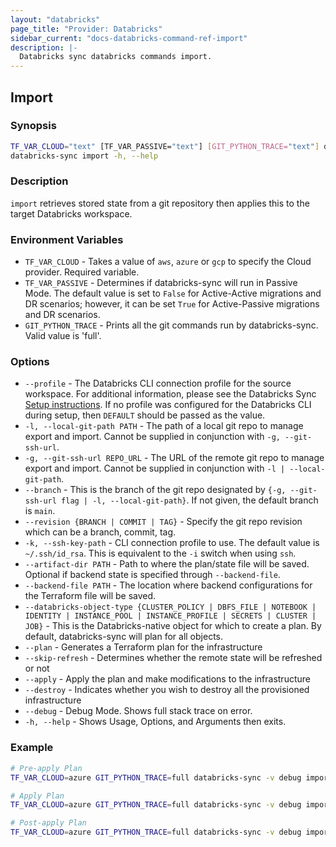 ```yaml
---
layout: "databricks"
page_title: "Provider: Databricks"
sidebar_current: "docs-databricks-command-ref-import"
description: |-
  Databricks sync databricks commands import.
---
```


## Import

### Synopsis

```bash
TF_VAR_CLOUD="text" [TF_VAR_PASSIVE="text"] [GIT_PYTHON_TRACE="text"] databricks-sync import [--profile DATABRICKS_PROFILE_NAME default="DEFAULT"] {-l, --local-git-path PATH | -g --git-ssh-url REPO_URL} [--branch BRANCH_NAME] [--revision {BRANCH | COMMIT | TAG}] [-k, --ssh-key-path] --artifact-dir PATH [--backend-file PATH] [--databricks-object-type {CLUSTER_POLICY | DBFS_FILE | NOTEBOOK | IDENTITY | INSTANCE_POOL | INSTANCE_PROFILE | SECRETS | CLUSTER | JOB}] [--plan] [--skip-refresh] [--apply] [--destroy] [--debug]
databricks-sync import -h, --help
```

### Description

`import` retrieves stored state from a git repository then applies this to the target Databricks workspace.

### Environment Variables

* `TF_VAR_CLOUD` - Takes a value of `aws`, `azure` or `gcp` to specify the Cloud provider. Required variable.
* `TF_VAR_PASSIVE` - Determines if databricks-sync will run in Passive Mode. The default value is set to `False` for Active-Active migrations and DR scenarios; however, it can be set `True` for Active-Passive migrations and DR scenarios.
* `GIT_PYTHON_TRACE` - Prints all the git commands run by databricks-sync. Valid value is 'full'.

### Options

* `--profile` - The Databricks CLI connection profile for the  source workspace. For additional information, please see the Databricks Sync [Setup instructions](https://github.com/databrickslabs/databricks-sync/blob/master/docs/setup.md). If no profile was configured for the Databricks CLI during setup, then `DEFAULT` should be passed as the value.
* `-l, --local-git-path PATH` - The path of a local git repo to manage export and import. Cannot be supplied in conjunction with `-g, --git-ssh-url`.
* `-g, --git-ssh-url REPO_URL` - The URL of the remote git repo to manage export and import. Cannot be supplied in conjunction with `-l | --local-git-path`.
* `--branch` - This is the branch of the git repo designated by `{-g, --git-ssh-url flag | -l, --local-git-path}`. If not given, the default branch is `main`.
* `--revision {BRANCH | COMMIT | TAG}` - Specify the git repo revision which can be a branch, commit, tag.
* `-k, --ssh-key-path` - CLI connection profile to use. The default value is `~/.ssh/id_rsa`. This is equivalent to the `-i` switch when using `ssh`.
* `--artifact-dir PATH` - Path to where the plan/state file will be saved. Optional if backend state is specified through `--backend-file`.
* `--backend-file PATH` - The location where backend configurations for the Terraform file will be saved.
* `--databricks-object-type {CLUSTER_POLICY | DBFS_FILE | NOTEBOOK | IDENTITY | INSTANCE_POOL | INSTANCE_PROFILE | SECRETS | CLUSTER | JOB}` - This is the Databricks-native object for which to create a plan. By default, databricks-sync will plan for all objects.
* `--plan` - Generates a Terraform plan for the infrastructure
* `--skip-refresh` - Determines whether the remote state will be refreshed or not
* `--apply` - Apply the plan and make modifications to the infrastructure
* `--destroy` - Indicates whether you wish to destroy all the provisioned infrastructure
* `--debug` - Debug Mode. Shows full stack trace on error.
* `-h, --help` - Shows Usage, Options, and Arguments then exits.


### Example

```bash
# Pre-apply Plan
TF_VAR_CLOUD=azure GIT_PYTHON_TRACE=full databricks-sync -v debug import --profile DATABRICKS_PROFILE_NAME -l ~/DBFS_LOCAL_REPO_NAME --artifact-dir /dbfs/PATH --backend-file dbfs/PATH/FILES-BACKEND-CONFIG.json --plan --skip-refresh

# Apply Plan
TF_VAR_CLOUD=azure GIT_PYTHON_TRACE=full databricks-sync -v debug import --profile DATABRICKS_PROFILE_NAME -l ~/DBFS_LOCAL_REPO_NAME --artifact-dir /dbfs/PATH --backend-file dbfs/PATH/FILES-BACKEND-CONFIG.json --plan --skip-refresh --apply

# Post-apply Plan
TF_VAR_CLOUD=azure GIT_PYTHON_TRACE=full databricks-sync -v debug import --profile DATABRICKS_PROFILE_NAME -l ~/DBFS_LOCAL_REPO_NAME --artifact-dir /dbfs/PATH --backend-file dbfs/PATH/FILES-BACKEND-CONFIG.json --plan --skip-refresh
```
